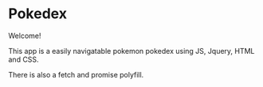 # Pokedex

Welcome!

This app is a easily navigatable pokemon pokedex using JS, Jquery, HTML and CSS.

There is also a fetch and promise polyfill.

